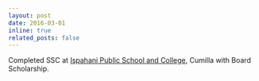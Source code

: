 ```yaml
---
layout: post
date: 2016-03-01
inline: true
related_posts: false
---
```


Completed SSC at <a href="https://ipsc.edu.bd">Ispahani Public School and College</a>, Cumilla with Board Scholarship.
